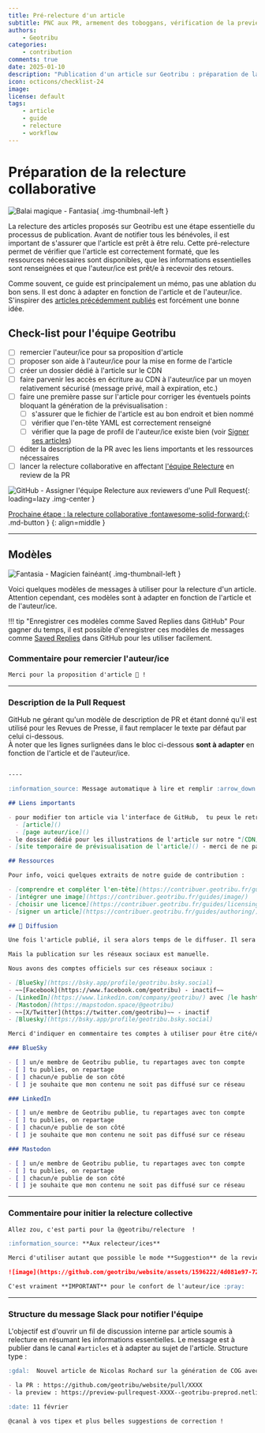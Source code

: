```yaml
---
title: Pré-relecture d'un article
subtitle: PNC aux PR, armement des toboggans, vérification de la preview générée
authors:
    - Geotribu
categories:
    - contribution
comments: true
date: 2025-01-10
description: "Publication d'un article sur Geotribu : préparation de la relecture collaborative"
icon: octicons/checklist-24
image:
license: default
tags:
    - article
    - guide
    - relecture
    - workflow
---
```


# Préparation de la relecture collaborative

![Balai magique - Fantasia](https://cdn.geotribu.fr/img/logos-icones/divers/balai_magique_Fantasia.webp){ .img-thumbnail-left }

La relecture des articles proposés sur Geotribu est une étape essentielle du processus de publication. Avant de notifier tous les bénévoles, il est important de s'assurer que l'article est prêt à être relu. Cette pré-relecture permet de vérifier que l'article est correctement formaté, que les ressources nécessaires sont disponibles, que les informations essentielles sont renseignées et que l'auteur/ice est prêt/e à recevoir des retours.

Comme souvent, ce guide est principalement un mémo, pas une ablation du bon sens. Il est donc à adapter en fonction de l'article et de l'auteur/ice. S'inspirer des [articles précédemment publiés](https://github.com/geotribu/website/pulls?q=is%3Apr+label%3Aarticles+) est forcément une bonne idée.

## Check-list pour l'équipe Geotribu

- [ ] remercier l'auteur/ice pour sa proposition d'article
- [ ] proposer son aide à l'auteur/ice pour la mise en forme de l'article
- [ ] créer un dossier dédié à l'article sur le CDN
- [ ] faire parvenir les accès en écriture au CDN à l'auteur/ice par un moyen relativement sécurisé (message privé, mail à expiration, etc.)
- [ ] faire une première passe sur l'article pour corriger les éventuels points bloquant la génération de la prévisualisation :
    - [ ] s'assurer que le fichier de l'article est au bon endroit et   bien nommé
    - [ ] vérifier que l'en-tête YAML est correctement renseigné
    - [ ] vérifier que la page de profil de l'auteur/ice existe bien (voir [Signer ses articles](../guides/authoring.md))
- [ ] éditer la description de la PR avec les liens importants et les ressources nécessaires
- [ ] lancer la relecture collaborative en affectant [l'équipe Relecture](https://github.com/orgs/geotribu/teams/relecture) en review de la PR

![GitHub - Assigner l'équipe Relecture aux reviewers d'une Pull Request](https://cdn.geotribu.fr/img/internal/contribution/github_pull-request_assign_reviewers.webp){: loading=lazy .img-center }

[Prochaine étape : la relecture collaborative :fontawesome-solid-forward:](./review.md "Relecture collaborative"){: .md-button }
{: align=middle }

----

## Modèles

![Fantasia - Magicien fainéant](https://cdn.geotribu.fr/img/logos-icones/divers/Mickey_endormi_Fantasia.webp){ .img-thumbnail-left }

Voici quelques modèles de messages à utiliser pour la relecture d'un article. Attention cependant, ces modèles sont à adapter en fonction de l'article et de l'auteur/ice.

!!! tip "Enregistrer ces modèles comme Saved Replies dans GitHub"
    Pour gagner du temps, il est possible d'enregistrer ces modèles de messages comme [Saved Replies](https://docs.github.com/en/github/writing-on-github/working-with-saved-replies) dans GitHub pour les utiliser facilement.

### Commentaire pour remercier l'auteur/ice

```markdown title="Commentaire à laisser sur la PR"
Merci pour la proposition d'article 🙏 !
```

----

### Description de la Pull Request

GitHub ne gérant qu'un modèle de description de PR et étant donné qu'il est utilisé pour les Revues de Presse, il faut remplacer le texte par défaut par celui ci-dessous.  
À noter que les lignes surlignées dans le bloc ci-dessous **sont à adapter** en fonction de l'article et de l'auteur/ice.

```markdown title="Texte à insérer dans la description de la PR, sous le texte de l'auteur/ice" hl_lines="8-11"

----

:information_source: Message automatique à lire et remplir :arrow_down:

## Liens importants

- pour modifier ton article via l'interface de GitHub,  tu peux le retrouver facilement via l'icône crayon en haut de la page sur le site de prévisualisation ([cf. documentation](https://contribuer.geotribu.fr/edit/fix_content_from_website/)). Sinon :
  - [article]()
  - [page auteur/ice]()
- le dossier dédié pour les illustrations de l'article sur notre "[CDN](https://contribuer.geotribu.fr/guides/cdn-images-hebergement/)" : <https://cdn.geotribu.fr/tinyfilemanager.php>. Si besoin des accès, contacter en message privé (Mastodon, mail, Slack,...)
- [site temporaire de prévisualisation de l'article]() - merci de ne pas le diffuser

## Ressources

Pour info, voici quelques extraits de notre guide de contribution :

- [comprendre et compléter l'en-tête](https://contribuer.geotribu.fr/guides/metadata_yaml_frontmatter/)
- [intégrer une image](https://contribuer.geotribu.fr/guides/image/)
- [choisir une licence](https://contribuer.geotribu.fr/guides/licensing/)
- [signer un article](https://contribuer.geotribu.fr/guides/authoring/)

## 📢 Diffusion

Une fois l'article publié, il sera alors temps de le diffuser. Il sera automatiquement intégré au [flux RSS](http://geotribu.fr/feed_rss_created.xml) et à [la newsletter](http://geotribu.fr/newsletter/signup/).

Mais la publication sur les réseaux sociaux est manuelle.

Nous avons des comptes officiels sur ces réseaux sociaux :

- [BlueSky](https://bsky.app/profile/geotribu.bsky.social)
- ~~[Facebook](https://www.facebook.com/geotribu) - inactif~~
- [LinkedIn](https://www.linkedin.com/company/geotribu/) avec [le hashtag #Geotribu](https://www.linkedin.com/feed/hashtag/?keywords=geotribu)
- [Mastodon](https://mapstodon.space/@geotribu)
- ~~[X/Twitter](https://twitter.com/geotribu)~~ - inactif
- [Bluesky](https://bsky.app/profile/geotribu.bsky.social)

Merci d'indiquer en commentaire tes comptes à utiliser pour être cité/e dans les messages et de cocher ci-après la "stratégie" de diffusion qui te convient pour chaque réseau.

### BlueSky

- [ ] un/e membre de Geotribu publie, tu repartages avec ton compte
- [ ] tu publies, on repartage
- [ ] chacun/e publie de son côté
- [ ] je souhaite que mon contenu ne soit pas diffusé sur ce réseau

### LinkedIn

- [ ] un/e membre de Geotribu publie, tu repartages avec ton compte
- [ ] tu publies, on repartage
- [ ] chacun/e publie de son côté
- [ ] je souhaite que mon contenu ne soit pas diffusé sur ce réseau

### Mastodon

- [ ] un/e membre de Geotribu publie, tu repartages avec ton compte
- [ ] tu publies, on repartage
- [ ] chacun/e publie de son côté
- [ ] je souhaite que mon contenu ne soit pas diffusé sur ce réseau
```

----

### Commentaire pour initier la relecture collective

```markdown title="Commentaire pour lancer la relecture"
Allez zou, c'est parti pour la @geotribu/relecture  !

:information_source: **Aux relecteur/ices**

Merci d'utiliser autant que possible le mode **Suggestion** de la review : https://docs.github.com/fr/pull-requests/collaborating-with-pull-requests/reviewing-changes-in-pull-requests/reviewing-proposed-changes-in-a-pull-request#starting-a-review

![image](https://github.com/geotribu/website/assets/1596222/4d081e97-7290-48c4-b1ff-587a8920b508)

C'est vraiment **IMPORTANT** pour le confort de l'auteur/ice :pray:
```

----

### Structure du message Slack pour notifier l'équipe

L'objectif est d'ouvrir un fil de discussion interne par article soumis à relecture en résumant les informations essentielles. Le message est à publier dans le canal `#articles` et à adapter au sujet de l'article. Structure type :

```markdown title="Structure du message à l'équipe"
:gdal:  Nouvel article de Nicolas Rochard sur la génération de COG avec GDAL :filet_de_but:

- la PR : https://github.com/geotribu/website/pull/XXXX
- la preview : https://preview-pullrequest-XXXX--geotribu-preprod.netlify.app/

:date: 11 février

@canal à vos tipex et plus belles suggestions de correction !
```

